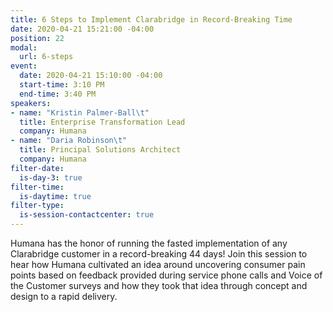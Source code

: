 ```yaml
---
title: 6 Steps to Implement Clarabridge in Record-Breaking Time
date: 2020-04-21 15:21:00 -04:00
position: 22
modal:
  url: 6-steps
event:
  date: 2020-04-21 15:10:00 -04:00
  start-time: 3:10 PM
  end-time: 3:40 PM
speakers:
- name: "Kristin Palmer-Ball\t"
  title: Enterprise Transformation Lead
  company: Humana
- name: "Daria Robinson\t"
  title: Principal Solutions Architect
  company: Humana
filter-date:
  is-day-3: true
filter-time:
  is-daytime: true
filter-type:
  is-session-contactcenter: true
---
```


Humana has the honor of running the fasted implementation of any Clarabridge
customer in a record-breaking 44 days! Join this session to hear how Humana cultivated an idea around uncovering consumer pain points based on feedback provided during service phone calls and Voice of the Customer surveys and how they took that idea through concept and design to a rapid delivery.